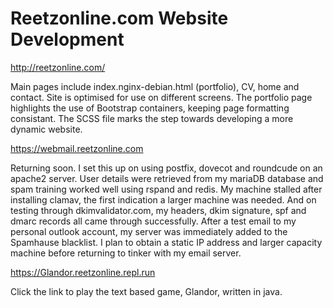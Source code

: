 # Reetzonline.com Website Development

http://reetzonline.com/

Main pages include index.nginx-debian.html (portfolio), CV, home and contact. Site is optimised for use on different screens. The portfolio page highlights the use of Bootstrap containers, keeping page formatting consistant. The SCSS file marks the step towards developing a more dynamic website.

https://webmail.reetzonline.com

Returning soon. I set this up on using postfix, dovecot and roundcude on an apache2 server. User details were retrieved from my mariaDB database and spam training worked well using rspand and redis. My machine stalled after installing clamav, the first indication a larger machine was needed. And on testing through dkimvalidator.com, my headers, dkim signature, spf and dmarc records all came through successfully. After a test email to my personal outlook account, my server was immediately added to the Spamhause blacklist. I plan to obtain a static IP address and larger capacity machine before returning to tinker with my email server.   

https://Glandor.reetzonline.repl.run

Click the link to play the text based game, Glandor, written in java.
